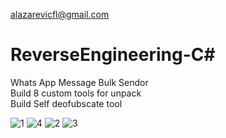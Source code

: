 alazarevicfl@gmail.com
# ReverseEngineering-C#
Whats App Message Bulk Sendor<br/>
Build 8 custom tools for unpack<br/>
Build Self deofubscate tool<br/>

![1](https://github.com/Aleksandar-Lazarevic/ReverseEngineering-dotNet/assets/135633702/d47d6888-66db-4481-8416-a57a383ae7a2)
![4](https://github.com/Aleksandar-Lazarevic/ReverseEngineering-dotNet/assets/135633702/bc17a1c0-c1b7-4d40-af48-bceba40bcd0d)
![2](https://github.com/Aleksandar-Lazarevic/ReverseEngineering-dotNet/assets/135633702/c0b6ecdc-ed9a-4f76-8c8a-a70a08953dee)
![3](https://github.com/Aleksandar-Lazarevic/ReverseEngineering-dotNet/assets/135633702/8f5d34f1-5adf-4162-b410-264280085df6)

